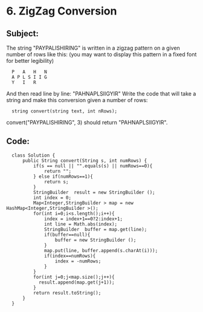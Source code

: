 # 6. ZigZag Conversion
## Subject:
  The string "PAYPALISHIRING" is written in a zigzag pattern on a given number of rows like this: (you may want to display this pattern in a fixed font for better legibility)
```
  P   A   H   N
  A P L S I I G
  Y   I   R
```
  And then read line by line: "PAHNAPLSIIGYIR"
  Write the code that will take a string and make this conversion given a number of rows:
```
  string convert(string text, int nRows);
```
  convert("PAYPALISHIRING", 3) should return "PAHNAPLSIIGYIR".

## Code:
```
  class Solution {
      public String convert(String s, int numRows) {
          if(s == null || "".equals(s) || numRows==0){
              return "";
          } else if(numRows==1){
              return s;
          }
          StringBuilder  result = new StringBuilder ();
          int index = 0;
          Map<Integer,StringBuilder > map = new HashMap<Integer,StringBuilder >();
          for(int i=0;i<s.length();i++){
              index = index+1==0?2:index+1;
              int line = Math.abs(index);
              StringBuilder  buffer = map.get(line);
              if(buffer==null){
                  buffer = new StringBuilder ();
              }
              map.put(line, buffer.append(s.charAt(i)));
              if(index==numRows){
                  index = -numRows;
              } 
          }
          for(int j=0;j<map.size();j++){
            result.append(map.get(j+1));
          }
          return result.toString();
      }
  }
```
